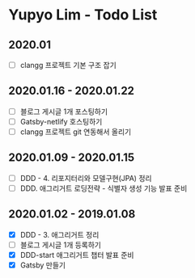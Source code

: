 # Yupyo Lim - Todo List
## 2020.01
 - [ ] clangg 프로젝트 기본 구조 잡기

## 2020.01.16 - 2020.01.22
 - [ ] 블로그 게시글 1개 포스팅하기
 - [ ] Gatsby-netlify 호스팅하기
 - [ ] clangg 프로젝트 git 연동해서 올리기

## 2020.01.09 - 2020.01.15
 - [ ] DDD - 4. 리포지터리와 모델구현(JPA) 정리
 - [ ] DDD. 애그리거트 로딩전략 - 식별자 생성 기능 발표 준비

## 2020.01.02 - 2019.01.08
 - [x] DDD - 3. 애그리거트 정리
 - [ ] 블로그 게시글 1개 등록하기
 - [x] DDD-start 애그리거트 챕터 발표 준비
 - [x] Gatsby 만들기
